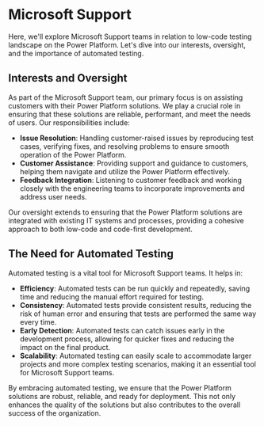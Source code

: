 # Microsoft Support

Here, we'll explore Microsoft Support teams in relation to low-code testing landscape on the Power Platform. Let's dive into our interests, oversight, and the importance of automated testing.

## Interests and Oversight

As part of the Microsoft Support team, our primary focus is on assisting customers with their Power Platform solutions. We play a crucial role in ensuring that these solutions are reliable, performant, and meet the needs of users. Our responsibilities include:

- **Issue Resolution**: Handling customer-raised issues by reproducing test cases, verifying fixes, and resolving problems to ensure smooth operation of the Power Platform.
- **Customer Assistance**: Providing support and guidance to customers, helping them navigate and utilize the Power Platform effectively.
- **Feedback Integration**: Listening to customer feedback and working closely with the engineering teams to incorporate improvements and address user needs.

Our oversight extends to ensuring that the Power Platform solutions are integrated with existing IT systems and processes, providing a cohesive approach to both low-code and code-first development.

## The Need for Automated Testing

Automated testing is a vital tool for Microsoft Support teams. It helps in:

- **Efficiency**: Automated tests can be run quickly and repeatedly, saving time and reducing the manual effort required for testing.
- **Consistency**: Automated tests provide consistent results, reducing the risk of human error and ensuring that tests are performed the same way every time.
- **Early Detection**: Automated tests can catch issues early in the development process, allowing for quicker fixes and reducing the impact on the final product.
- **Scalability**: Automated testing can easily scale to accommodate larger projects and more complex testing scenarios, making it an essential tool for Microsoft Support teams.

By embracing automated testing, we ensure that the Power Platform solutions are robust, reliable, and ready for deployment. This not only enhances the quality of the solutions but also contributes to the overall success of the organization.